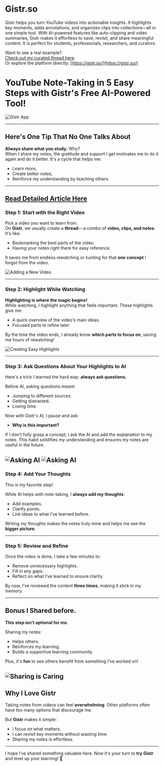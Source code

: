 # Gistr.so
Gistr helps you turn YouTube videos into actionable insights. It highlights key moments, adds annotations, and organizes clips into collections—all in one simple tool. With AI-powered features like auto-clipping and video summaries, Gistr makes it effortless to save, revisit, and share meaningful content. It is perfect for students, professionals, researchers, and curators.

Want to see a real example?  
[Check out my curated thread here](https://gistr.so/thread/attention-is-all-you-need-transformer-model-explan).  
Or explore the platform directly: [https://gistr.so/](https://gistr.so/)

# YouTube Note-Taking in 5 Easy Steps with Gistr's Free AI-Powered Tool!

![Gistr App](src/gistr_app_image.png)

---

## Here's One Tip That No One Talks About

**Always share what you study.** Why?  
When I share my notes, the gratitude and support I get motivates me to do it again and do it better. It's a cycle that helps me:  
- Learn more,  
- Create better notes,  
- Reinforce my understanding by teaching others.  

---
[Read Detailed Article Here](https://medium.com/@cs_nerd/master-youtube-note-taking-in-5-easy-steps-with-gistrs-free-ai-powered-tool-717d6df82c35)
---

### Step 1: Start with the Right Video  

Pick a video you want to learn from.  
On **Gistr**, we usually create a **thread** — a combo of **video, clips, and notes**. It's like:  
- Bookmarking the best parts of the video.  
- Having your notes right there for easy reference.  

It saves me from endless rewatching or hunting for that **one concept** I forgot from the video.

![Adding a New Video](src/adding_video.png)

---

### Step 2: Highlight While Watching  

**Highlighting is where the magic begins!**  
While watching, I highlight anything that feels important. These highlights give me:  
- A quick overview of the video's main ideas.  
- Focused parts to refine later.  

By the time the video ends, I already know **which parts to focus on**, saving me hours of rewatching!

![Creating Easy Highlights](src/highlights.png)

---

### Step 3: Ask Questions About Your Highlights to AI  

Here's a trick I learned the hard way: **always ask questions.**  

Before AI, asking questions meant:  
- Jumping to different sources.  
- Getting distracted.  
- Losing time.  

Now with Gistr's AI, I pause and ask:  
- **Why is this important?**  

If I don't fully grasp a concept, I ask the AI and add the explanation to my notes. This habit solidifies my understanding and ensures my notes are useful in the future.

![Asking AI](src/askai.png)
![Asking AI](src/askai2.png)
---

### Step 4: Add Your Thoughts  

This is my favorite step!  

While AI helps with note-taking, I **always add my thoughts**:  
- Add examples.  
- Clarify points.  
- Link ideas to what I've learned before.  

Writing my thoughts makes the notes truly mine and helps me see the **bigger picture**.

---

### Step 5: Review and Refine  

Once the video is done, I take a few minutes to:  
- Remove unnecessary highlights.  
- Fill in any gaps.  
- Reflect on what I’ve learned to ensure clarity.  

By now, I’ve reviewed the content **three times**, making it stick in my memory.

---

## Bonus I Shared before.

**This step isn’t optional for me.**  

Sharing my notes:  
- Helps others.  
- Reinforces my learning.  
- Builds a supportive learning community.  

Plus, it's **fun** to see others benefit from something I’ve worked on!

![Sharing is Caring](src/share.png)
---

## Why I Love Gistr  

Taking notes from videos can feel **overwhelming**. Other platforms often have too many options that discourage me.  

But **Gistr** makes it simple:  
- I focus on what matters.  
- I can revisit key moments without wasting time.  
- Sharing my notes is effortless.

---

I hope I’ve shared something valuable here. Now it's your turn to **try Gistr** and level up your learning! 🚀  


